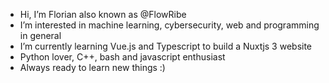 - Hi, I’m Florian also known as @FlowRibe
- I’m interested in machine learning, cybersecurity, web and programming in general
- I’m currently learning Vue.js and Typescript to build a Nuxtjs 3 website
- Python lover, C++, bash and javascript enthusiast
- Always ready to learn new things :)

<!---
FlowRibe/FlowRibe is a ✨ special ✨ repository because its `README.md` (this file) appears on your GitHub profile.
You can click the Preview link to take a look at your changes.
--->
